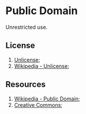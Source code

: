 # Public Domain

Unrestricted use.

## License

1. [Unlicense](https://choosealicense.com/licenses/unlicense/);
2. [Wikipedia - Unlicense](https://en.wikipedia.org/wiki/Unlicense);

## Resources

1. [Wikipedia - Public Domain](https://en.wikipedia.org/wiki/Public_domain);
2. [Creative Commons](https://creativecommons.org/share-your-work/public-domain/pdm/);
